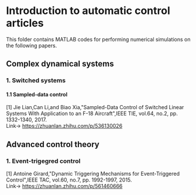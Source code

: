 # Introduction to automatic control articles

This folder contains MATLAB codes for performing numerical simulations on the following papers. 

## Complex dynamical systems
### 1. Switched systems
#### 1.1 Sampled-data control
[1] Jie Lian,Can Li,and Biao Xia,"Sampled-Data Control of Switched Linear Systems With Application to an F-18 Aircraft",IEEE TIE, vol.64, no.2, pp. 1332-1340, 2017.   
Link-> https://zhuanlan.zhihu.com/p/536130026

## Advanced control theory
### 1. Event-trigegred control
[1] Antoine Girard,"Dynamic Triggering Mechanisms for Event-Triggered Control",IEEE TAC, vol.60, no.7, pp. 1992-1997, 2015.   
Link-> https://zhuanlan.zhihu.com/p/561460666


